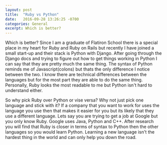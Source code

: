 ```yaml
---
layout: post
title:  "Ruby vs Python"
date:   2016-09-28 13:26:25 -0700
categories: General
excerpt: Which is better?
---
```


Which is better? Since I am a graduate of Flatiron School there is a special place in my heart for Ruby and Ruby on Rails but recently I have joined a small start-up and their stack is Python with Django.  After going through the Django docs and trying to figure out how to get things working in Python I can say that they are pretty much the same thing.  The syntax of  Python reminds me of Javascript(colons) but thats the only difference I notice between the two.  I know there are technical differences between the languages but for the most part they are able to do the same thing.  Personally, Ruby looks the most readable to me but Python isn't hard to understand either.

So why pick Ruby over Python or vise versa?  Why not just pick one language and stick with it?  If a company that you want to work for uses the language you use then that makes it easier for you but its likely that they use a different language.  Lets say you are trying to get a job at Google but you only know Ruby.  Google uses Java, Python and C++.  After research you will find that Ruby is closer in terms of syntax to Python then the other languages so you would learn Python.  Learning a new language isn't the hardest thing in the world and can only help you down the road.
